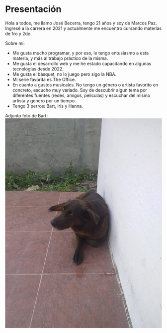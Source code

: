 # Presentación

Hola a todos, me llamo José Becerra, tengo 21 años y soy de Marcos Paz.
Ingresé a la carrera en 2021 y actualmente me encuentro cursando materias de 1ro y 2do.

Sobre mí:

- Me gusta mucho programar, y por eso, le tengo entusiasmo a esta materia, y más al trabajo práctico de la misma.
- Me gusta el desarrollo web y me he estado capacitando en algunas tecnologías desde 2022. 
- Me gusta el básquet, no lo juego pero sigo la NBA.
- Mi serie favorita es The Office.
- En cuanto a gustos musicales. No tengo un género o artista favorito en concreto, escucho muy variado. Soy de descubrir algun tema por diferentes fuentes (redes, amigos, peliculas) y escuchar del mismo artista y genero por un tiempo. 
- Tengo 3 perros: Bart, Iris y Hanna. 

Adjunto foto de Bart:
![Bart](mascota.jpeg)